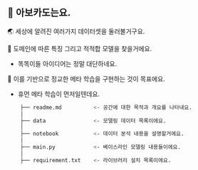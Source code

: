 ## 🥑 아보카도는요.

🌏 세상에 알려진 여러가지 데이터셋을 둘러볼거구요.

🌱 도메인에 따른 특징 그리고 적적합 모델을 찾을거에요.

* 똑똑이들 아이디어는 정말 대단하네요.

🐤 이를 기반으로 정교한 메타 학습을 구현하는 것이 목표에요.

* 휴먼 메타 학습이 먼저일텐데요.

```sh
    ├── readme.md          <- 공간에 대한 목적과 개요를 나타내요.
    │
    ├── data               <- 모델링 데이터 목록이에요.
    │
    ├── notebook           <- 데이터 분석 내용을 설명할거에요. 
    │
    ├── main.py            <- 베이스라인 모델링 내용들이에요.
    │
    ├── requirement.txt    <- 라이브러리 설치 목록이에요.
```
